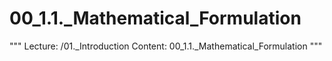 # 00_1.1._Mathematical_Formulation

"""
Lecture: /01._Introduction
Content: 00_1.1._Mathematical_Formulation
"""

